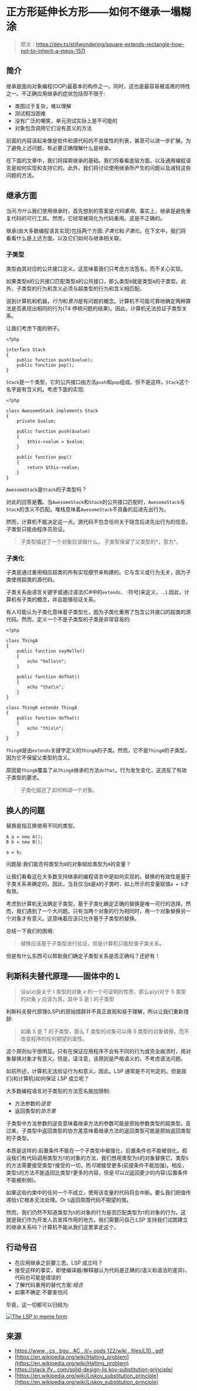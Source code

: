 # 正方形延伸长方形——如何不继承一塌糊涂

> 原文：<https://dev.to/stillwondering/square-extends-rectangle-how-not-to-inherit-a-mess-157l>

## 简介

继承是面向对象编程(OOP)最基本的构件之一。同时，这也是最容易被滥用的特性之一。不正确应用继承的症状包括但不限于:

*   类图过于复杂，难以理解
*   测试相当困难
*   没有广泛的嘲笑，单元测试实际上是不可能的
*   对象包含调用它们没有意义的方法

前面的内容读起来像是软件和源代码的不良属性的列表，甚至可以进一步扩展。为了避免上述问题，有必要正确理解什么是继承。

在下面的文章中，我们将探索继承的基础。我们将看看底层方面，以及通用编程语言是如何实现和支持它的。此外，我们将讨论使用继承所产生的问题以及减轻这些问题的方法。

## 继承方面

当问*为什么*我们使用继承时，首先想到的答案是*代码重用*。事实上，继承是避免重复代码的可行工具。然而，它经常被简化为代码重用。这是不正确的。

继承(由大多数编程语言实现)包括两个方面:*子类化*和*子类化*。在下文中，我们将看看什么是上述方面，以及它们如何与继承相关联。

### 子类型

类型由其对应的公共接口定义。这意味着我们只考虑方法签名，而不关心实现。

如果类型`B`的公共接口匹配类型`A`的公共接口，那么类型`B`就是类型`A`的子类型。此外，子类型的行为和含义必须与超类型的行为和含义相匹配。

说到计算机和机器，*行为*和*意为*是有问题的概念。计算机不可能可靠地确定两种算法是否表现出相同的行为(T4 停顿问题的结果)。因此，计算机无法验证子类型关系。

让我们考虑下面的例子。

```
<?php

interface Stack
{
    public function push($value);
    public function pop();
} 
```

`Stack`是一个类型，它的公共接口由方法`push`和`pop`组成。但不是这样。`Stack`这个名字是有含义的。考虑下面的实现:

```
<?php

class AwesomeStack implements Stack
{
    private $value;

    public function push($value)
    {
        $this->value = $value;
    }

    public function pop()
    {
        return $this->value;
    }
} 
```

`AwesomeStack`是`Stack`的子类型吗？

对此的回答是**否**。当`AwesomeStack`和`Stack`的公共接口匹配时，`AwesomeStack`与`Stack`的含义不匹配。堆栈意味着`AwesomeStack`不具备的后进先出行为。

然而，计算机不能决定这一点。源代码不包含任何关于隐含后进先出行为的信息。子类型只能由程序员验证。

> 子类型描述了一个对象应该做什么。
> 子类型保留了父类型的*，意为*。

### 子类化

子类是通过重用相应超类的所有实现细节来构建的。它与含义或行为无关，因为子类使用超类的源代码。

子类关系由语言关键字或通过语法(C#中的`extends`、`:`符号)来定义，...).因此，计算机有子类的概念，并且能够验证关系。

有人可能认为子类化意味着子类型化，因为子类化重用了包含公共接口的超类的源代码。然而，定义一个不是子类型的子类是非常容易的:

```
<?php

class ThingA
{
    public function sayHello()
    {
        echo "hello\n";
    }

    public function doThat()
    {
        echo "that\n";
    }
}

class ThingB extends ThingA
{
    public function doThat()
    {
        echo "this\n";
    }
} 
```

`ThingB`是由`extends`关键字定义的`ThingA`的子类。然而，它不是`ThingA`的子类型，因为它不保留父类型的含义。

原因是`ThingB`覆盖了从`ThingA`继承的方法`doThat`。行为发生变化，这违反了有效子类型的要求。

> 子类化描述了*如何构造*一个对象。

## 换人的问题

替换是指互换使用不同的类型。

```
A a = new A();
B b = new B();

a = b; 
```

问题是:我们能否将类型为`B`的对象赋给类型为`A`的变量？

让我们看看这在大多数支持继承的编程语言中是如何实现的。替换的有效性是基于子类关系来确定的。因此，当且仅当`B`是`A`的子类时，如上所示的变量赋值`a = b`才有效。

考虑到计算机无法确定子类型，基于子类化确定正确的替换是唯一可行的选择。然而，我们遇到了一个大问题。只有当两个对象的行为相同时，用一个对象替换另一个对象才有意义。这意味着应该只允许基于子类型的替换。

总结一下我们的困境:

> 替换应该基于子类型进行验证，但是计算机只能检查子类关系。

但是有什么东西可以帮助我们确定子类型关系是否正确吗？还好有！

## 利斯科夫替代原理——固体中的 L

> 设φ(*x*)是关于 t 类型的对象 *x* 的一个可证明的性质，那么φ(*y*)对于 S 类型的对象 *y* 应该为真，其中 S 是 t 的子类型

利斯科夫替代原理(LSP)的原始措辞并不真正直观和易于理解，所以让我们重新措辞:

> 如果 S 是 T 的子类型，那么 T 类型的对象可以用 S 类型的对象替换，而不改变程序的任何期望的属性。

这个原则似乎很明显。只有在保证应用程序不会有不同的行为或完全崩溃时，用对象替换对象才有意义。但是，请注意，该原则是严格语义的，不考虑语法问题。

如前所述，计算机无法验证行为和意义。因此，LSP 通常是不可判定的。但是我们(和计算机)如何保证 LSP 成立呢？

大多数编程语言对子类型的方法签名施加限制:

*   方法参数的*逆变*
*   返回类型的*协方差*

子类型中方法参数的逆变意味着继承方法的参数可能是原始参数类型的超类型。反过来，子类型中返回类型的协方差意味着继承方法的返回类型可能是原始返回类型的子类型。

本质是这样的:前置条件不能在一个子类型中被强化，后置条件也不能被弱化。假设我们有代码调用类型为`T`的对象的方法，我们想用类型为`S`的对象替换它。类型`S`的方法需要接受类型`T`接受的一切，而*可能*接受更多(前提条件不能加强)。相反，类型`S`的方法不能返回比类型`T`更多的内容，但是*可以比*返回更少的内容(后置条件不能被削弱)。

如果这些约束中的任何一个不成立，使用该变量的代码将会中断。要么我们把值传递给`S`它根本无法处理。Or `S`返回周围代码不期望的值。

然而，我们仍然不知道类型为`S`的对象的行为是否匹配类型为`T`的对象的行为。这就是我们作为开发人员发挥作用的地方。我们需要问自己:LSP 支持我们试图建立的继承关系吗？计算机不能从我们这里拿走这个。

## 行动号召

*   在应用继承之前要三思。LSP 成立吗？
*   接受这样的事实，即使编译器/解释器认为代码是正确的(语义和语法的差异)，代码也可能是错误的
*   了解代码重用的替代方案:*组合*
*   如果不确定:不要害怕问

毕竟，这一切都可以归结为:

[![The LSP in meme form](img/841e644b2d1189db88e617b386151f04.png)](https://res.cloudinary.com/practicaldev/image/fetch/s--XKeRzdyf--/c_limit%2Cf_auto%2Cfl_progressive%2Cq_auto%2Cw_880/https://www.tomdalling.cimg/posts/lsp.jpg)

## 来源

*   [https://www . cs . bgu . AC . il/~ oods 122/wiki . files/L10 . pdf](https://www.cs.bgu.ac.il/%7Eoosd122/wiki.files/l10.pdf)
*   [https://en.wikipedia.org/wiki/Halting_problem](https://en.wikipedia.org/wiki/Halting_problem)
*   [https://stack ify . com/solid-design-lis kov-substitution-principle/](https://stackify.com/solid-design-liskov-substitution-principle/)
*   [https://en.wikipedia.org/wiki/Liskov_substitution_principle](https://en.wikipedia.org/wiki/Liskov_substitution_principle)